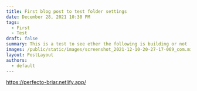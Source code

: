 ```yaml
---
title: First blog post to test folder settings
date: December 28, 2021 10:30 PM
tags:
  - First
  - Test
draft: false
summary: This is a test to see ether the following is building or not
images: /public/static/images/screenshot_2021-12-10-20-27-17-069_com.miui.home.jpg
layout: PostLayout
authors:
  - default
---
```

https://perfecto-briar.netlify.app/